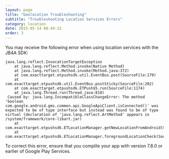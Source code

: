 ```yaml
---
layout: page
title: "Geolocation Troubleshooting"
subtitle: "Troubleshooting Location Services Errors"
category: location
date: 2015-05-14 08:44:12
order: 3
---
```

You may receive the following error when using location services with the JB4A SDK:

~~~
java.lang.reflect.InvocationTargetException
    at java.lang.reflect.Method.invoke(Native Method)
    at java.lang.reflect.Method.invoke(Method.java:372)
    at com.exacttarget.etpushsdk.util.EventBus.post(SourceFile:179)
    at com.exacttarget.etpushsdk.util.EventBus.postSticky(SourceFile:202)
    at com.exacttarget.etpushsdk.ETPush$5.run(SourceFile:1174)
    at java.lang.Thread.run(Thread.java:818)
 Caused by: java.lang.IncompatibleClassChangeError: The method 'boolean com.google.android.gms.common.api.GoogleApiClient.isConnected()' was expected to be of type interface but instead was found to be of type virtual (declaration of 'java.lang.reflect.ArtMethod' appears in /system/framework/core-libart.jar)
    at com.exacttarget.etpushsdk.ETLocationManager.getNewLocationFromAndroid(SourceFile:459)
    at com.exacttarget.etpushsdk.ETLocationManager.foregroundLocationCheck(SourceFile:448)
~~~

To correct this error, ensure that you complile your app with version 7.8.0 or earlier of Google Play Services.